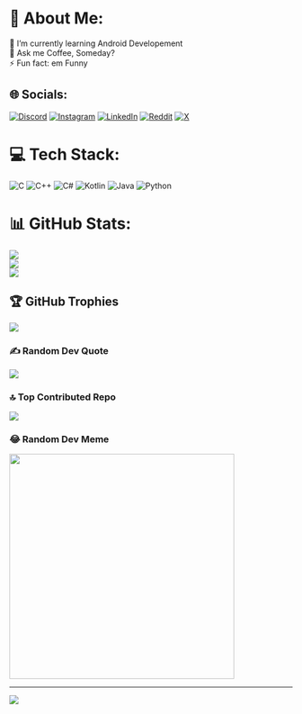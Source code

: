 # 💫 About Me:
🌱 I’m currently learning Android Developement<br>💬 Ask me Coffee, Someday?<br>⚡ Fun fact: em Funny


## 🌐 Socials:
[![Discord](https://img.shields.io/badge/Discord-%237289DA.svg?logo=discord&logoColor=white)](https://discord.gg/no) [![Instagram](https://img.shields.io/badge/Instagram-%23E4405F.svg?logo=Instagram&logoColor=white)](https://instagram.com/no) [![LinkedIn](https://img.shields.io/badge/LinkedIn-%230077B5.svg?logo=linkedin&logoColor=white)](https://linkedin.com/in/linkedin.com/in/anshulisworking) [![Reddit](https://img.shields.io/badge/Reddit-%23FF4500.svg?logo=Reddit&logoColor=white)](https://reddit.com/user/no) [![X](https://img.shields.io/badge/X-black.svg?logo=X&logoColor=white)](https://x.com/@JustExtraAnshul) 

# 💻 Tech Stack:
![C](https://img.shields.io/badge/c-%2300599C.svg?style=for-the-badge&logo=c&logoColor=white) ![C++](https://img.shields.io/badge/c++-%2300599C.svg?style=for-the-badge&logo=c%2B%2B&logoColor=white) ![C#](https://img.shields.io/badge/c%23-%23239120.svg?style=for-the-badge&logo=csharp&logoColor=white) ![Kotlin](https://img.shields.io/badge/kotlin-%237F52FF.svg?style=for-the-badge&logo=kotlin&logoColor=white) ![Java](https://img.shields.io/badge/java-%23ED8B00.svg?style=for-the-badge&logo=openjdk&logoColor=white) ![Python](https://img.shields.io/badge/python-3670A0?style=for-the-badge&logo=python&logoColor=ffdd54)
# 📊 GitHub Stats:
![](https://github-readme-stats.vercel.app/api?username=OkayAnshul&theme=tokyonight&hide_border=false&include_all_commits=true&count_private=false)<br/>
![](https://github-readme-streak-stats.herokuapp.com/?user=OkayAnshul&theme=tokyonight&hide_border=false)<br/>
![](https://github-readme-stats.vercel.app/api/top-langs/?username=OkayAnshul&theme=tokyonight&hide_border=false&include_all_commits=true&count_private=false&layout=compact)

## 🏆 GitHub Trophies
![](https://github-profile-trophy.vercel.app/?username=OkayAnshul&theme=gruvbox&no-frame=false&no-bg=false&margin-w=4)

### ✍️ Random Dev Quote
![](https://quotes-github-readme.vercel.app/api?type=horizontal&theme=radical)

### 🔝 Top Contributed Repo
![](https://github-contributor-stats.vercel.app/api?username=OkayAnshul&limit=5&theme=tokyonight&combine_all_yearly_contributions=true)

### 😂 Random Dev Meme
<img src='https://memer-new.vercel.app/' style="height: 400px;"/>

---
[![](https://visitcount.itsvg.in/api?id=OkayAnshul&icon=10&color=0)](https://visitcount.itsvg.in)

<!-- Proudly created with GPRM ( https://gprm.itsvg.in ) -->

